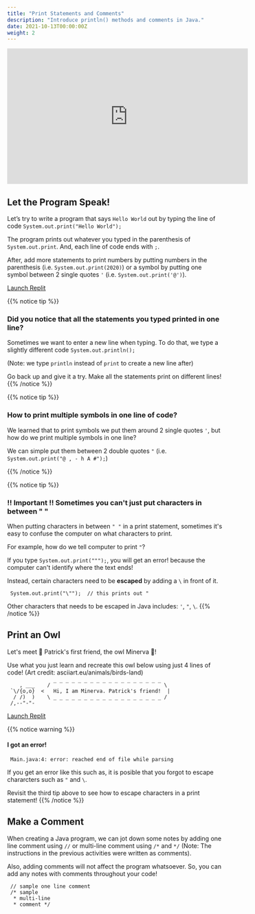```yaml
---
title: "Print Statements and Comments"
description: "Introduce println() methods and comments in Java."
date: 2021-10-13T00:00:00Z
weight: 2
---
```


<p style="text-align: center;"><iframe width="560" height="315" src="https://www.youtube.com/embed/uYoq-4juYBY" frameborder="0" allow="accelerometer; autoplay; clipboard-write; encrypted-media; gyroscope; picture-in-picture" allowfullscreen></iframe></p>

## Let the Program Speak!

Let’s try to write a program that says `Hello World` out by typing the line of code `System.out.print("Hello World");` 

The program prints out whatever you typed in the parenthesis of `System.out.print`. And, each line of code ends with `;`.

After, add more statements to print numbers by putting numbers in the parenthesis (i.e. `System.out.print(2020)`) or a symbol by putting one symbol between 2 single quotes `'` (i.e. `System.out.print('@')`).

<a class="my-2 mx-4 btn btn-info" href="https://replit.com/@nuevofoundation/JavaBasicsHelloWorld" target="_blank">Launch Replit</a>

{{% notice tip %}}
### Did you notice that all the statements you typed printed in one line?

Sometimes we want to enter a new line when typing.
To do that, we type a slightly different code `System.out.println();`

(Note: we type `println` instead of `print` to create a new line after)

Go back up and give it a try. Make all the statements print on different lines!
{{% /notice %}}

{{% notice tip %}}
### How to print multiple symbols in one line of code?

We learned that to print symbols we put them around 2 single quotes `'`, but how do we print multiple symbols in one line?

We can simple put them between 2 double quotes `"` (i.e. `System.out.print("@ , - h A #");`)

{{% /notice %}}

{{% notice tip %}}
### !! Important !! Sometimes you can't just put characters in between " "

When putting characters in between `" "` in a print statement, sometimes it's easy to confuse the computer on what characters to print.

For example, how do we tell computer to print `"`?

If you type `System.out.print(""");`, you will get an error! because the computer can't identify where the text ends!

Instead, certain characters need to be <b>escaped</b> by adding a `\` in front of it.

     System.out.print("\"");  // this prints out "

Other characters that needs to be escaped in Java includes: `'`, `"`, `\`.
{{% /notice %}}

## Print an Owl

Let's meet 🐥 Patrick's first friend, the owl Minerva 🦉!

Use what you just learn and recreate this owl below using just 4 lines of code! (Art credit: asciiart.eu/animals/birds-land)

        , ___    / ‾ ‾ ‾ ‾ ‾ ‾ ‾ ‾ ‾ ‾ ‾ ‾ ‾ ‾ ‾ ‾ ‾ ‾ \
     `\/{o,o}  <   Hi, I am Minerva. Patrick's friend!  |
      / /)  )    \ _ _ _ _ _ _ _ _ _ _ _ _ _ _ _ _ _ _ /
     /,--"-"- 


<a class="my-2 mx-4 btn btn-info" href="https://replit.com/@nuevofoundation/JavaBasicsOwl" target="_blank">Launch Replit</a>

{{% notice warning %}}
#### I got an error!

     Main.java:4: error: reached end of file while parsing
If you get an error like this such as, it is posible that you forgot to escape chararcters such as `"` and `\`.

Revisit the third tip above to see how to escape characters in a print statement!
{{% /notice %}}

## Make a Comment

When creating a Java program, we can jot down some notes by adding one line comment using `//` or multi-line comment using `/*` and `*/` (Note: The instructions in the previous activities were written as comments).

Also, adding comments will not affect the program whatsoever. So, you can add any notes with comments throughout your code!

     // sample one line comment
     /* sample
      * multi-line
      * comment */